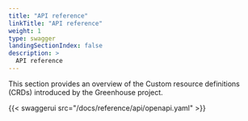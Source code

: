 ```yaml
---
title: "API reference"
linkTitle: "API reference"
weight: 1
type: swagger
landingSectionIndex: false
description: >
  API reference
---
```


This section provides an overview of the Custom resource definitions (CRDs) introduced by the Greenhouse project.

{{< swaggerui src="/docs/reference/api/openapi.yaml" >}}
